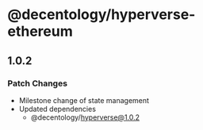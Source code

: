 # @decentology/hyperverse-ethereum

## 1.0.2
### Patch Changes

- Milestone change of state management
- Updated dependencies
  - @decentology/hyperverse@1.0.2
